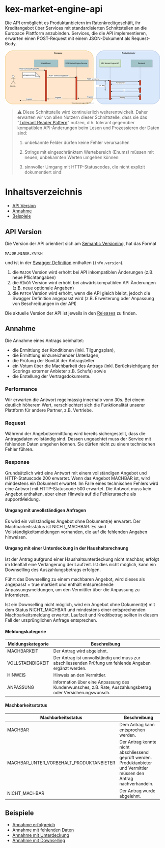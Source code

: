 # kex-market-engine-api
Die API ermöglicht es Produktanbietern im Ratenkreditgeschäft, ihr Kreditangebot über Services mit standardisierten Schnittstellen an die Europace Plattform anzubinden.
Services, die die API implementieren, erwarten einen POST-Request mit einem JSON-Dokument als Request-Body.

![](KEX%20Market%20Engine%20API%20Annahme%20Sequenzdiagramm.svg)

> :warning: Diese Schnittstelle wird kontinuierlich weiterentwickelt. Daher erwarten wir 
> von allen Nutzern dieser Schnittstelle, dass sie das "[Tolerant Reader Pattern](https://martinfowler.com/bliki/TolerantReader.html)" nutzen, d.h. 
> tolerant gegenüber kompatiblen API-Änderungen beim Lesen und Prozessieren der Daten sind:
>
> 1. unbekannte Felder dürfen keine Fehler verursachen
>
> 2. Strings mit eingeschränktem Wertebereich (Enums) müssen mit neuen, unbekannten Werten umgehen können
>
> 3. sinnvoller Umgang mit HTTP-Statuscodes, die nicht explizit dokumentiert sind  
>

<!-- https://opensource.zalando.com/restful-api-guidelines/#108 -->

# Inhaltsverzeichnis

* [API Version](#api-version)
* [Annahme](#Annahme)
* [Beispiele](#Beispiele)

## API Version

Die Version der API orientiert sich am [Semantic Versioning](https://semver.org/), hat das Format

`MAJOR.MINOR.PATCH`

und ist in der [Swagger Definition](https://github.com/europace/kex-market-engine-api/blob/master/swagger.yml) enthalten (`info.version`).

1. die `MAJOR` Version wird erhöht bei API inkompatiblen Änderungen (z.B. neue Pflichtangaben)
2. die `MINOR` Version wird erhöht bei abwärtskompatiblen API Änderungen (z.B. neue optionale Angaben)
3. die `PATCH` Version wird erhöht, wenn die API gleich bleibt, jedoch die Swagger Definition angepasst wird (z.B. Erweiterung oder Anpassung von Beschreibungen in der API)

Die aktuelle Version der API ist jeweils in den [Releases](https://github.com/europace/kex-market-engine-api/releases) zu finden.

## Annahme

Die Annahme eines Antrags beinhaltet: 
- die Ermittlung der Konditionen (inkl. Tilgungsplan),
- die Ermittlung einzureichender Unterlagen, 
- die Prüfung der Bonität der Antragsteller 
- ein Votum über die Machbarkeit des Antrags (inkl. Berücksichtigung der Scorings externer Anbieter z.B. Schufa) sowie
- die Erstellung der Vertragsdokumente.

### Performance

Wir erwarten die Antwort regelmässig innerhalb vonn 30s. Bei einem deutlich höherem Wert, verschlechtert sich die Funktionalität unserer Plattform für andere Partner, z.B. Vertriebe.

### Request

Während der Angebotsermittlung wird bereits sichergestellt, dass die Antragsdaten vollständig sind. Dessen ungeachtet muss der Service mit fehlenden Daten umgehen können. Sie dürfen nicht zu einem technischen Fehler führen. 

### Response

Grundsätzlich wird eine Antwort mit einem vollständigen Angebot und HTTP-Statuscode 200 erwartet. Wenn das Angebot MACHBAR ist, wird mindestens ein Dokument erwartet.
Im Falle eines technischen Fehlers wird eine Antwort mit HTTP-Statuscode 500 erwartet. Die Antwort muss kein Angebot enthalten, aber einen Hinweis auf die Fehlerursache als supportMeldung.

#### Umgang mit unvollständigen Anfragen

Es wird ein vollständiges Angebot ohne Dokument(e) erwartet. Der Machbarkeitsstatus ist NICHT_MACHBAR. Es sind Vollständigkeitsmeldungen vorhanden, die auf die fehlenden Angaben hinweisen.

#### Umgang mit einer Unterdeckung in der Haushaltsrechnung

Ist der Antrag aufgrund einer Haushaltsunterdeckung nicht machbar, erfolgt im Idealfall eine Verlängerung der Laufzeit. Ist dies nicht möglich, kann ein Downselling des Auszahlungsbetrags erfolgen.

Führt das Downselling zu einem machbaren Angebot, wird dieses als angepasst = true markiert und enthält entsprechende Anpassungsmeldungen, um den Vermittler über die Anpassung zu informieren. 

Ist ein Downselling nicht möglich, wird ein Angebot ohne Dokument(e) mit dem Status NICHT_MACHBAR und mindestens einer entsprechenden Machbarkeitsmeldung erwartet. Laufzeit und Kreditbetrag sollten in diesem Fall der ursprünglichen Anfrage entsprechen.

#### Meldungskategorie

| Meldungskategorie  | Beschreibung |
|--------|--------|
| MACHBARKEIT | Der Antrag wird abgelehnt. | 
| VOLLSTAENDIGKEIT | Der Antrag ist unnvollständig und muss zur abschliessenden Prüfung um fehlende Angaben ergänzt werden. | 
| HINWEIS | Hinweis an den Vermittler. | 
| ANPASSUNG | Information über eine Anpassung des Kundenwunsches, z.B. Rate, Auszahlungsbetrag oder Versicherungswunsch. | 

#### Machbarkeitsstatus

| Machbarkeitsstatus  | Beschreibung |
|--------|--------|
| MACHBAR | Dem Antrag kann entsprochen werden. | 
| MACHBAR_UNTER_VORBEHALT_PRODUKTANBIETER | Der Antrag konnte nicht abschliessend geprüft werden. Produktanbieter und Vermittler müssen den Antrag nachverhandeln.| 
| NICHT_MACHBAR | Der Antrag wurde abgelehnt. | 

## Beispiele

* [Annahme erfolgreich](beispiele/example-annahme-erfolgreich.md)
* [Annahme mit fehlenden Daten](beispiele/example-annahme-mit-fehlenden-daten.md)
* [Annahme mit Unterdeckung](beispiele/example-annahme-mit-unterdeckung.md)
* [Annahme mit Downselling](beispiele/example-annahme-mit-downselling.md)
